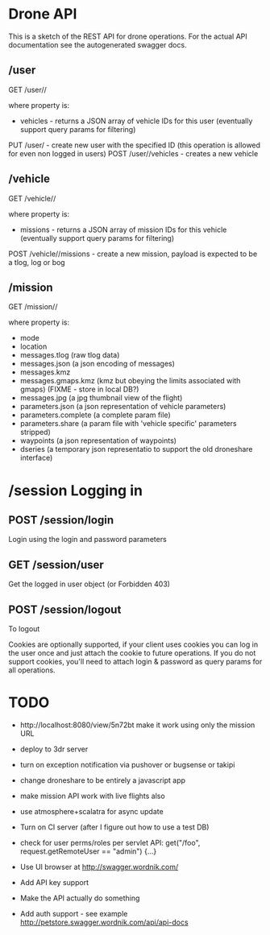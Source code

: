
# Drone API

This is a sketch of the REST API for drone operations.  For the actual API documentation see the autogenerated swagger docs.

## /user

GET /user/<id>/<property>

where property is:
* vehicles - returns a JSON array of vehicle IDs for this user (eventually support query params for filtering)

PUT /user/<id> - create new user with the specified ID (this operation is allowed for even non logged in users)
POST /user/<id>/vehicles - creates a new vehicle

## /vehicle

GET /vehicle/<id>/<property>

where property is:
* missions - returns a JSON array of mission IDs for this vehicle (eventually support query params for filtering)

POST /vehicle/<id>/missions - create a new mission, payload is expected to be a tlog, log or bog

## /mission

GET /mission/<id>/<property>

where property is:
* mode
* location
* messages.tlog (raw tlog data)
* messages.json (a json encoding of messages)
* messages.kmz
* messages.gmaps.kmz (kmz but obeying the limits associated with gmaps) (FIXME - store in local DB?)
* messages.jpg (a jpg thumbnail view of the flight)
* parameters.json (a json representation of vehicle parameters)
* parameters.complete (a complete param file)
* parameters.share (a param file with 'vehicle specific' parameters stripped)
* waypoints (a json representation of waypoints)
* dseries (a temporary json representatio to support the old droneshare interface)

# /session Logging in

## POST /session/login
Login using the login and password parameters

## GET /session/user
Get the logged in user object (or Forbidden 403)

## POST /session/logout
To logout

Cookies are optionally supported, if your client uses cookies you can log in the user once and just attach the cookie to future operations.
If you do not support cookies, you'll need to attach login & password as query params for all operations.

# TODO

* http://localhost:8080/view/5n72bt make it work using only the mission URL
* deploy to 3dr server
* turn on exception notification via pushover or bugsense or takipi
* change droneshare to be entirely a javascript app
* make mission API work with live flights also
* use atmosphere+scalatra for async update
* Turn on CI server (after I figure out how to use a test DB)

* check for user perms/roles per servlet API: get("/foo", request.getRemoteUser == "admin") {...}

* Use UI browser at http://swagger.wordnik.com/
* Add API key support
* Make the API actually do something
* Add auth support - see example http://petstore.swagger.wordnik.com/api/api-docs
